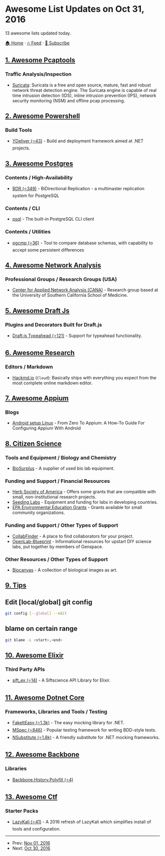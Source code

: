 # Awesome List Updates on Oct 31, 2016

13 awesome lists updated today.

[🏠 Home](/README.md) · [🔥 Feed](https://test.trackawesomelist.com/feed.xml) · [📮 Subscribe](https://trackawesomelist.us17.list-manage.com/subscribe?u=d2f0117aa829c83a63ec63c2f&id=36a103854c)



## [1. Awesome Pcaptools](/content/caesar0301/awesome-pcaptools/README.md)

### Traffic Analysis/Inspection

*   [Suricata](https://suricata-ids.org): Suricata is a free and open source, mature, fast and robust network threat detection engine.  The Suricata engine is capable of real time intrusion detection (IDS), inline intrusion prevention (IPS), network security monitoring (NSM) and offline pcap processing.

## [2. Awesome Powershell](/content/janikvonrotz/awesome-powershell/README.md)

### Build Tools

*   [YDeliver (⭐43)](https://github.com/manojlds/YDeliver) - Build and deployment framework aimed at .NET projects.

## [3. Awesome Postgres](/content/dhamaniasad/awesome-postgres/README.md)

### Contents / High-Availability

*   [BDR (⭐349)](https://github.com/2ndQuadrant/bdr) - BiDirectional Replication - a multimaster replication system for PostgreSQL

### Contents / CLI

*   [psql](https://www.postgresql.org/docs/current/static/app-psql.html) - The built-in PostgreSQL CLI client

### Contents / Utilities

*   [pgcmp (⭐36)](https://github.com/cbbrowne/pgcmp) - Tool to compare database schemas, with capability to accept some persistent differences

## [4. Awesome Network Analysis](/content/briatte/awesome-network-analysis/README.md)

### Professional Groups / Research Groups (USA)

*   [Center for Applied Network Analysis (CANA)](https://usccana.github.io/) - Research group based at the University of Southern California School of Medicine.

## [5. Awesome Draft Js](/content/nikgraf/awesome-draft-js/README.md)

### Plugins and Decorators Built for Draft.js

*   [Draft.js Typeahead (⭐121)](https://github.com/dooly-ai/draft-js-typeahead) - Support for typeahead functionality.

## [6. Awesome Research](/content/emptymalei/awesome-research/README.md)

### Editors / Markdown

*   [Hackmd.io](https://hackmd.io) (`Cloud`): Basically ships with everything you expect from the most complete online markdown editor.

## [7. Awesome Appium](/content/SrinivasanTarget/awesome-appium/README.md)

### Blogs

*   [Android setup Linux](https://www.smashingmagazine.com/2016/04/from-zero-to-appium-guide-configuring-appium-android/) - From Zero To Appium: A How-To Guide For Configuring Appium With Android

## [8. Citizen Science](/content/dylanrees/citizen-science/README.md)

### Tools and Equipment / Biology and Chemistry

*   [BioSurplus](http://www.biosurplus.com/) - A supplier of used bio lab equipment.

### Funding and Support / Financial Resources

*   [Herb Society of America](http://www.herbsociety.org/support/grants-scholarships/grant-details.html) - Offers some grants that are compatible with small, non-institutional research projects.
*   [Seeding Labs](https://seedinglabs.org/) - Equipment and funding for labs in developing countries.
*   [EPA Environmental Education Grants](https://www.epa.gov/education/environmental-education-ee-grants) - Grants available for small community organizations.

### Funding and Support / Other Types of Support

*   [CollabFinder](http://collabfinder.com/) - A place to find collaborators for your project.
*   [OpenLab-Blueprint](http://openlab-blueprint.org/) - Informational resources for upstart DIY science labs, put together by members of Genspace.

### Other Resources / Other Types of Support

*   [Biocanvas](http://biocanvas.net/) - A collection of biological images as art.

## [9. Tips](/content/git-tips/tips/README.md)
## Edit \[local/global] git config

```sh
git config [--global] --edit
```
## blame on certain range

```sh
git blame -L <start>,<end>
```

## [10. Awesome Elixir](/content/h4cc/awesome-elixir/README.md)

### Third Party APIs

*   [sift\_ex (⭐14)](https://github.com/C404/sift_ex) - A Siftscience API Library for Elixir.

## [11. Awesome Dotnet Core](/content/thangchung/awesome-dotnet-core/README.md)

### Frameworks, Libraries and Tools / Testing

*   [FakeItEasy (⭐1.3k)](https://github.com/FakeItEasy/FakeItEasy) - The easy mocking library for .NET.
*   [MSpec (⭐846)](https://github.com/machine/machine.specifications) - Popular testing framework for writing BDD-style tests.
*   [NSubstitute (⭐1.8k)](https://github.com/nsubstitute/NSubstitute) - A friendly substitute for .NET mocking frameworks.

## [12. Awesome Backbone](/content/sadcitizen/awesome-backbone/README.md)

### Libraries

*   [Backbone.History.Polyfill (⭐4)](https://github.com/FidelityInternational/BackboneHistoryPolyfill)

## [13. Awesome Ctf](/content/apsdehal/awesome-ctf/README.md)

### Starter Packs

*   [LazyKali (⭐41)](https://github.com/jlevitsk/lazykali) - A 2016 refresh of LazyKali which simplifies install of tools and configuration.

---

- Prev: [Nov 01, 2016](/content/2016/11/01/README.md)
- Next: [Oct 30, 2016](/content/2016/10/30/README.md)
